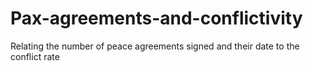 # Pax-agreements-and-conflictivity
Relating the number of peace agreements signed and their date to the conflict rate
